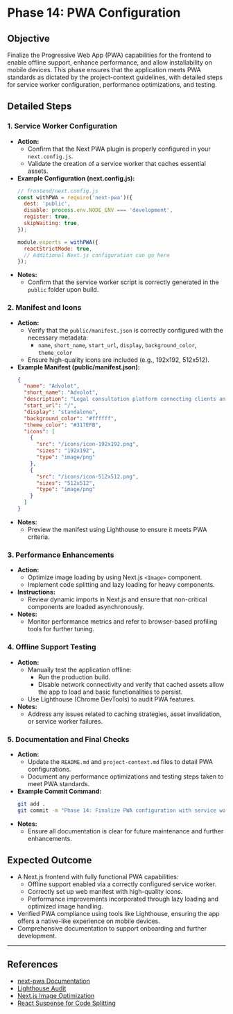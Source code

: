 # Phase 14: PWA Configuration

## Objective
Finalize the Progressive Web App (PWA) capabilities for the frontend to enable offline support, enhance performance, and allow installability on mobile devices. This phase ensures that the application meets PWA standards as dictated by the project-context guidelines, with detailed steps for service worker configuration, performance optimizations, and testing.

## Detailed Steps

### 1. Service Worker Configuration
- **Action:**
  - Confirm that the Next PWA plugin is properly configured in your `next.config.js`.
  - Validate the creation of a service worker that caches essential assets.
- **Example Configuration (next.config.js):**
  ```javascript
  // frontend/next.config.js
  const withPWA = require('next-pwa')({
    dest: 'public',
    disable: process.env.NODE_ENV === 'development',
    register: true,
    skipWaiting: true,
  });

  module.exports = withPWA({
    reactStrictMode: true,
    // Additional Next.js configuration can go here
  });
  ```
- **Notes:**
  - Confirm that the service worker script is correctly generated in the `public` folder upon build.

### 2. Manifest and Icons
- **Action:**
  - Verify that the `public/manifest.json` is correctly configured with the necessary metadata:
    - `name`, `short_name`, `start_url`, `display`, `background_color`, `theme_color`
  - Ensure high-quality icons are included (e.g., 192x192, 512x512).
- **Example Manifest (public/manifest.json):**
  ```json
  {
    "name": "Advolot",
    "short_name": "Advolot",
    "description": "Legal consultation platform connecting clients and lawyers.",
    "start_url": "/",
    "display": "standalone",
    "background_color": "#ffffff",
    "theme_color": "#317EFB",
    "icons": [
      {
        "src": "/icons/icon-192x192.png",
        "sizes": "192x192",
        "type": "image/png"
      },
      {
        "src": "/icons/icon-512x512.png",
        "sizes": "512x512",
        "type": "image/png"
      }
    ]
  }
  ```
- **Notes:**
  - Preview the manifest using Lighthouse to ensure it meets PWA criteria.

### 3. Performance Enhancements
- **Action:**
  - Optimize image loading by using Next.js `<Image>` component.
  - Implement code splitting and lazy loading for heavy components.
- **Instructions:**
  - Review dynamic imports in Next.js and ensure that non-critical components are loaded asynchronously.
- **Notes:**
  - Monitor performance metrics and refer to browser-based profiling tools for further tuning.

### 4. Offline Support Testing
- **Action:**
  - Manually test the application offline:
    - Run the production build.
    - Disable network connectivity and verify that cached assets allow the app to load and basic functionalities to persist.
  - Use Lighthouse (Chrome DevTools) to audit PWA features.
- **Notes:**
  - Address any issues related to caching strategies, asset invalidation, or service worker failures.

### 5. Documentation and Final Checks
- **Action:**
  - Update the `README.md` and `project-context.md` files to detail PWA configurations.
  - Document any performance optimizations and testing steps taken to meet PWA standards.
- **Example Commit Command:**
  ```bash
  git add .
  git commit -m "Phase 14: Finalize PWA configuration with service worker, manifest updates, and performance optimizations"
  ```
- **Notes:**
  - Ensure all documentation is clear for future maintenance and further enhancements.

## Expected Outcome
- A Next.js frontend with fully functional PWA capabilities:
  - Offline support enabled via a correctly configured service worker.
  - Correctly set up web manifest with high-quality icons.
  - Performance improvements incorporated through lazy loading and optimized image handling.
- Verified PWA compliance using tools like Lighthouse, ensuring the app offers a native-like experience on mobile devices.
- Comprehensive documentation to support onboarding and further development.

---

## References
- [next-pwa Documentation](https://github.com/shadowwalker/next-pwa)
- [Lighthouse Audit](https://developers.google.com/web/tools/lighthouse)
- [Next.js Image Optimization](https://nextjs.org/docs/basic-features/image-optimization)
- [React Suspense for Code Splitting](https://reactjs.org/docs/code-splitting.html#suspense) 